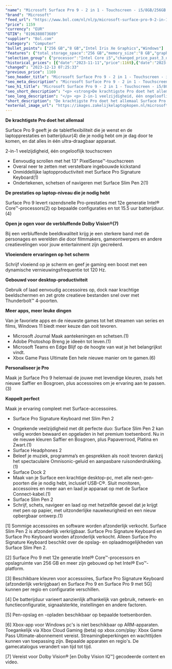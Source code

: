 ```yaml
---
"name": "Microsoft Surface Pro 9 - 2 in 1 - Touchscreen - i5/8GB/256GB Zwart - 13 inch"
"brand": "Microsoft"
"feed_url": "https://www.bol.com/nl/nl/p/microsoft-surface-pro-9-2-in-1-touchscreen-i5-8gb-256gb-zwart-13-inch/9300000126044866"
"price": 1159
"currency": "EUR"
"GTIN": "0196388073689"
"supplier": "Bol.com"
"category": "Computer"
"bullet_points": ["256 GB","8 GB","Intel Iris Xe Graphics","Windows"]
"features": {"total_storage_space":"256 GB","memory_size":"8 GB","graphics_card":"Intel Iris Xe Graphics","operating_system":"Windows"}
"selection_group": {"processor":"Intel Core i5","changed_price_past_3_days":true,"product_family":"Surface Pro 9"}
"historical_prices": [{"date":"2023-11-11","price":1169},{"date":"2023-12-13","price":1159}]
"changed": "2023-12-13 07:25:33"
"previous_price": 1169
"seo_header_title": "Microsoft Surface Pro 9 - 2 in 1 - Touchscreen - i5/8GB/256GB Zwart - 13 inch"
"seo_meta_description": "Microsoft Surface Pro 9 - 2 in 1 - Touchscreen - i5/8GB/256GB Zwart - 13 inch"
"seo_h1_title": "Microsoft Surface Pro 9 - 2 in 1 - Touchscreen - i5/8GB/256GB Zwart - 13 inch"
"seo_short_description": "<p> <strong>De krachtigste Pro doet het allemaal</strong> </p> <p> Surface Pro 9 geeft je de tabletflexibiliteit die je wenst en de laptopprestaties en batterijduur(4) die je nodig hebt om je dag door te komen, en dat alles in één ultra-draagbaar apparaat."
"seo_long_description": "</p> <p> 2-in-1 veelzijdigheid, één ongelooflijk touchscreen </p> <ul> <li>Eenvoudig scrollen met het 13\" PixelSense™-touchscreen</li> <li>Overal neer te zetten met verstelbare ingebouwde kickstand</li> <li>Onmiddellijke laptopproductiviteit met Surface Pro Signature Keyboard(1)</li> <li>Ondertekenen, schetsen of navigeren met Surface Slim Pen 2(1)</li> </ul> <p> <strong>De prestaties op laptop-niveau die je nodig hebt</strong> </p> <p> Surface Pro 9 levert razendsnelle Pro-prestaties met 12e generatie Intel® Core™-processors(2) op bepaalde configuraties en tot 15. 5 uur batterijduur. (4) </p> <p> <strong>Open je ogen voor de verbluffende Dolby Vision®(7)</strong> </p> <p> Bij een verbluffende beeldkwaliteit krijg je een sterkere band met de personages en werelden die door filmmakers, gameontwerpers en andere creatievelingen voor jouw entertainment zijn gecreëerd. </p> <p> <strong>Vloeiendere ervaringen op het scherm</strong> </p> <p> Schrijf vloeiend op je scherm en geef je gaming een boost met een dynamische vernieuwingsfrequentie tot 120 Hz. </p> <p> <strong>Gebouwd voor desktop-productiviteit</strong> </p> <p> Gebruik of laad eenvoudig accessoires op, dock naar krachtige beeldschermen en zet grote creatieve bestanden snel over met Thunderbolt™ 4-poorten. </p> <p> <strong>Meer apps, meer leuke dingen</strong> </p> <p> Van je favoriete apps en de nieuwste games tot het streamen van series en films, Windows 11 biedt meer keuze dan ooit tevoren. </p> <ul> <li>Microsoft Journal Maak aantekeningen en schetsen. (1)</li> <li>Adobe Photoshop Breng je ideeën tot leven. (1)</li> <li>Microsoft Teams en Edge Blijf op de hoogte van wat je het belangrijkst vindt. </li> <li>Xbox Game Pass Ultimate Een hele nieuwe manier om te gamen. (6)</li> </ul> <p> <strong>Personaliseer je Pro</strong> </p> <p> Maak je Surface Pro 9 helemaal de jouwe met levendige kleuren, zoals het nieuwe Saffier en Bosgroen, plus accessoires om je ervaring aan te passen. (3) </p> <p> <strong>Koppelt perfect</strong> </p> <p> Maak je ervaring compleet met Surface-accessoires. </p> <ul> <li>Surface Pro Signature Keyboard met Slim Pen 2</li> </ul> <ul> <li>Ongekende veelzijdigheid met dit perfecte duo: Surface Slim Pen 2 kan veilig worden bewaard en opgeladen in het premium toetsenbord. Nu in de nieuwe kleuren Saffier en Bosgroen, plus Papaverrood, Platina en Zwart. (1)</li> <li>Surface Headphones 2</li> <li>Beleef je muziek, programma’s en gesprekken als nooit tevoren dankzij het spectaculaire Omnisonic-geluid en aanpasbare ruisonderdrukking. (1)</li> <li>Surface Dock 2</li> <li>Maak van je Surface een krachtige desktop-pc, met alle next-gen-poorten die je nodig hebt, inclusief USB-C®. Sluit monitoren, accessoires en meer aan en laad je apparaat op met de Surface Connect-kabel. (1)</li> <li>Surface Slim Pen 2</li> <li>Schrijf, schets, navigeer en laad op met hetzelfde gevoel dat je krijgt met pen op papier, met uitzonderlijke nauwkeurigheid en een nieuw opbergbaar ontwerp. (1)</li> </ul> <p>  </p> <p> [1] Sommige accessoires en software worden afzonderlijk verkocht. Surface Slim Pen 2 is afzonderlijk verkrijgbaar. Surface Pro Signature Keyboard en Surface Pro Keyboard worden afzonderlijk verkocht. Alleen Surface Pro Signature Keyboard beschikt over de opslag- en oplaadmogelijkheden van Surface Slim Pen 2. </p> <p> [2] Surface Pro 9 met 12e generatie Intel® Core™-processors en opslagruimte van 256 GB en meer zijn gebouwd op het Intel® Evo™-platform. </p> <p> [3] Beschikbare kleuren voor accessoires, Surface Pro Signature Keyboard (afzonderlijk verkrijgbaar) en Surface Pro 9 en Surface Pro 9 met 5G] kunnen per regio en configuratie verschillen. </p> <p> [4] De batterijduur varieert aanzienlijk afhankelijk van gebruik, netwerk- en functieconfiguratie, signaalsterkte, instellingen en andere factoren. </p> <p> [5] Pen-opslag en -opladen beschikbaar op bepaalde toetsenborden. </p> <p> [6] Xbox-app voor Windows pc's is niet beschikbaar op ARM-apparaten. Toegankelijk via Xbox Cloud Gaming (beta) op xbox. com/play: Xbox Game Pass Ultimate-abonnement vereist. Streamingbeperkingen en wachttijden kunnen van toepassing zijn. Bepaalde apparaten en regio's. De gamecatalogus verandert van tijd tot tijd. </p> <p> [7] Vereist voor Dolby Vision® [en Dolby Vision IQ™] gecodeerde content en video. </p>"
"short_description": "De krachtigste Pro doet het allemaal Surface Pro 9 geeft je de tabletflexibiliteit die je wenst en de laptopprestaties en batterijduur(4) die je nodig hebt om je dag door te komen, en dat alles in één ultra-draagbaar apparaat. 2-in-1 veelzijdigheid, één ongelooflijk touchscreen Eenvoudig scrollen met het 13\" PixelSense™-touchscreen Overal neer te zetten met verstelbare ingebouwde kickstand Onmiddellijke laptopproductiviteit met Surface Pro Signature Keyboard(1) Ondertekenen, schetsen of navigeren met Surface Slim Pen 2(1) De prestaties op laptop-niveau die je nodig hebt Surface Pro 9 levert razendsnelle Pro-prestaties met 12e generatie Intel® Core™-processors(2) op bepaalde configuraties en tot 15.5 uur batterijduur.(4) Open je ogen voor de verbluffende Dolby Vision®(7) Bij een verbluffende beeldkwaliteit krijg je een sterkere band met de personages en werelden die door filmmakers, gameontwerpers en andere creatievelingen voor jouw entertainment zijn gecreëerd. Vloeiendere ervaringen op het scherm Schrijf vloeiend op je scherm en geef je gaming een boost met een dynamische vernieuwingsfrequentie tot 120 Hz. Gebouwd voor desktop-productiviteit Gebruik of laad eenvoudig accessoires op, dock naar krachtige beeldschermen en zet grote creatieve bestanden snel over met Thunderbolt™ 4-poorten. Meer apps, meer leuke dingen Van je favoriete apps en de nieuwste games tot het streamen van series en films, Windows 11 biedt meer keuze dan ooit tevoren. Microsoft Journal Maak aantekeningen en schetsen.(1) Adobe Photoshop Breng je ideeën tot leven.(1) Microsoft Teams en Edge Blijf op de hoogte van wat je het belangrijkst vindt. Xbox Game Pass Ultimate Een hele nieuwe manier om te gamen.(6) Personaliseer je Pro Maak je Surface Pro 9 helemaal de jouwe met levendige kleuren, zoals het nieuwe Saffier en Bosgroen, plus accessoires om je ervaring aan te passen.(3) Koppelt perfect Maak je ervaring compleet met Surface-accessoires. Surface Pro Signature Keyboard met Slim Pen 2 Ongekende veelzijdigheid met dit perfecte duo: Surface Slim Pen 2 kan veilig worden bewaard en opgeladen in het premium toetsenbord. Nu in de nieuwe kleuren Saffier en Bosgroen, plus Papaverrood, Platina en Zwart.(1) Surface Headphones 2 Beleef je muziek, programma’s en gesprekken als nooit tevoren dankzij het spectaculaire Omnisonic-geluid en aanpasbare ruisonderdrukking.(1) Surface Dock 2 Maak van je Surface een krachtige desktop-pc, met alle next-gen-poorten die je nodig hebt, inclusief USB-C®. Sluit monitoren, accessoires en meer aan en laad je apparaat op met de Surface Connect-kabel.(1) Surface Slim Pen 2 Schrijf, schets, navigeer en laad op met hetzelfde gevoel dat je krijgt met pen op papier, met uitzonderlijke nauwkeurigheid en een nieuw opbergbaar ontwerp.(1) [1] Sommige accessoires en software worden afzonderlijk verkocht. Surface Slim Pen 2 is afzonderlijk verkrijgbaar. Surface Pro Signature Keyboard en Surface Pro Keyboard worden afzonderlijk verkocht. Alleen Surface Pro Signature Keyboard beschikt over de opslag- en oplaadmogelijkheden van Surface Slim Pen 2. [2] Surface Pro 9 met 12e generatie Intel® Core™-processors en opslagruimte van 256 GB en meer zijn gebouwd op het Intel® Evo™-platform. [3] Beschikbare kleuren voor accessoires, Surface Pro Signature Keyboard (afzonderlijk verkrijgbaar) en Surface Pro 9 en Surface Pro 9 met 5G] kunnen per regio en configuratie verschillen. [4] De batterijduur varieert aanzienlijk afhankelijk van gebruik, netwerk- en functieconfiguratie, signaalsterkte, instellingen en andere factoren. [5] Pen-opslag en -opladen beschikbaar op bepaalde toetsenborden. [6] Xbox-app voor Windows pc's is niet beschikbaar op ARM-apparaten. Toegankelijk via Xbox Cloud Gaming (beta) op xbox.com/play: Xbox Game Pass Ultimate-abonnement vereist. Streamingbeperkingen en wachttijden kunnen van toepassing zijn. Bepaalde apparaten en regio's. De gamecatalogus verandert van tijd tot tijd. [7] Vereist voor Dolby Vision® [en Dolby Vision IQ™] gecodeerde content en video."
"external_image_url": "https://images.zakelijkelaptopkopen.nl/microsoft-surface-pro-9-2-in-1-touchscreen-i5-8gb-256gb-zwart-13-inch.webp"
---
```


<p> <strong>De krachtigste Pro doet het allemaal</strong> </p> <p> Surface Pro 9 geeft je de tabletflexibiliteit die je wenst en de laptopprestaties en batterijduur(4) die je nodig hebt om je dag door te komen, en dat alles in één ultra-draagbaar apparaat. </p> <p> 2-in-1 veelzijdigheid, één ongelooflijk touchscreen </p> <ul> <li>Eenvoudig scrollen met het 13" PixelSense™-touchscreen</li> <li>Overal neer te zetten met verstelbare ingebouwde kickstand</li> <li>Onmiddellijke laptopproductiviteit met Surface Pro Signature Keyboard(1)</li> <li>Ondertekenen, schetsen of navigeren met Surface Slim Pen 2(1)</li> </ul> <p> <strong>De prestaties op laptop-niveau die je nodig hebt</strong> </p> <p> Surface Pro 9 levert razendsnelle Pro-prestaties met 12e generatie Intel® Core™-processors(2) op bepaalde configuraties en tot 15.5 uur batterijduur.(4) </p> <p> <strong>Open je ogen voor de verbluffende Dolby Vision®(7)</strong> </p> <p> Bij een verbluffende beeldkwaliteit krijg je een sterkere band met de personages en werelden die door filmmakers, gameontwerpers en andere creatievelingen voor jouw entertainment zijn gecreëerd. </p> <p> <strong>Vloeiendere ervaringen op het scherm</strong> </p> <p> Schrijf vloeiend op je scherm en geef je gaming een boost met een dynamische vernieuwingsfrequentie tot 120 Hz. </p> <p> <strong>Gebouwd voor desktop-productiviteit</strong> </p> <p> Gebruik of laad eenvoudig accessoires op, dock naar krachtige beeldschermen en zet grote creatieve bestanden snel over met Thunderbolt™ 4-poorten. </p> <p> <strong>Meer apps, meer leuke dingen</strong> </p> <p> Van je favoriete apps en de nieuwste games tot het streamen van series en films, Windows 11 biedt meer keuze dan ooit tevoren. </p> <ul> <li>Microsoft Journal Maak aantekeningen en schetsen.(1)</li> <li>Adobe Photoshop Breng je ideeën tot leven.(1)</li> <li>Microsoft Teams en Edge Blijf op de hoogte van wat je het belangrijkst vindt.</li> <li>Xbox Game Pass Ultimate Een hele nieuwe manier om te gamen.(6)</li> </ul> <p> <strong>Personaliseer je Pro</strong> </p> <p> Maak je Surface Pro 9 helemaal de jouwe met levendige kleuren, zoals het nieuwe Saffier en Bosgroen, plus accessoires om je ervaring aan te passen.(3) </p> <p> <strong>Koppelt perfect</strong> </p> <p> Maak je ervaring compleet met Surface-accessoires. </p> <ul> <li>Surface Pro Signature Keyboard met Slim Pen 2</li> </ul> <ul> <li>Ongekende veelzijdigheid met dit perfecte duo: Surface Slim Pen 2 kan veilig worden bewaard en opgeladen in het premium toetsenbord. Nu in de nieuwe kleuren Saffier en Bosgroen, plus Papaverrood, Platina en Zwart.(1)</li> <li>Surface Headphones 2</li> <li>Beleef je muziek, programma’s en gesprekken als nooit tevoren dankzij het spectaculaire Omnisonic-geluid en aanpasbare ruisonderdrukking.(1)</li> <li>Surface Dock 2</li> <li>Maak van je Surface een krachtige desktop-pc, met alle next-gen-poorten die je nodig hebt, inclusief USB-C®. Sluit monitoren, accessoires en meer aan en laad je apparaat op met de Surface Connect-kabel.(1)</li> <li>Surface Slim Pen 2</li> <li>Schrijf, schets, navigeer en laad op met hetzelfde gevoel dat je krijgt met pen op papier, met uitzonderlijke nauwkeurigheid en een nieuw opbergbaar ontwerp.(1)</li> </ul> <p>   </p> <p> [1] Sommige accessoires en software worden afzonderlijk verkocht. Surface Slim Pen 2 is afzonderlijk verkrijgbaar. Surface Pro Signature Keyboard en Surface Pro Keyboard worden afzonderlijk verkocht. Alleen Surface Pro Signature Keyboard beschikt over de opslag- en oplaadmogelijkheden van Surface Slim Pen 2. </p> <p> [2] Surface Pro 9 met 12e generatie Intel® Core™-processors en opslagruimte van 256 GB en meer zijn gebouwd op het Intel® Evo™-platform. </p> <p> [3] Beschikbare kleuren voor accessoires, Surface Pro Signature Keyboard (afzonderlijk verkrijgbaar) en Surface Pro 9 en Surface Pro 9 met 5G] kunnen per regio en configuratie verschillen. </p> <p> [4] De batterijduur varieert aanzienlijk afhankelijk van gebruik, netwerk- en functieconfiguratie, signaalsterkte, instellingen en andere factoren. </p> <p> [5] Pen-opslag en -opladen beschikbaar op bepaalde toetsenborden. </p> <p> [6] Xbox-app voor Windows pc's is niet beschikbaar op ARM-apparaten. Toegankelijk via Xbox Cloud Gaming (beta) op xbox.com/play: Xbox Game Pass Ultimate-abonnement vereist. Streamingbeperkingen en wachttijden kunnen van toepassing zijn. Bepaalde apparaten en regio's. De gamecatalogus verandert van tijd tot tijd. </p> <p> [7] Vereist voor Dolby Vision® [en Dolby Vision IQ™] gecodeerde content en video. </p>